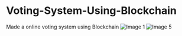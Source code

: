 # Voting-System-Using-Blockchain
Made a online voting system using Blockchain 
![Image 1](https://github.com/user-attachments/assets/832a7cbd-3d04-49cc-bded-feb1c0df2428)
![Image 5](https://github.com/user-attachments/assets/41df09b1-2718-4a34-8f97-804d33a1903b)
